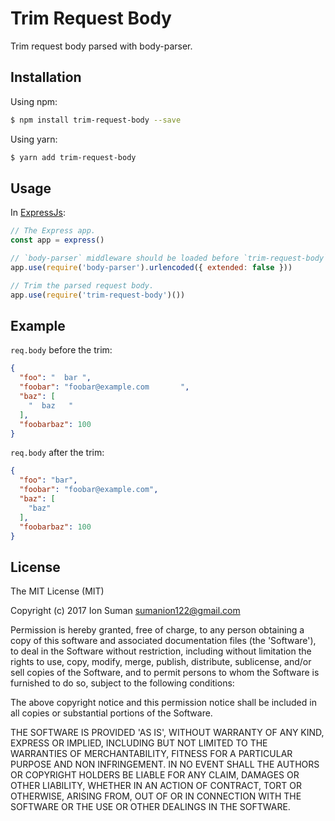 
# Trim Request Body

Trim request body parsed with body-parser.

## Installation

Using npm:

```bash
$ npm install trim-request-body --save
```

Using yarn:

```bash
$ yarn add trim-request-body
```

## Usage

In [ExpressJs](http://expressjs.com/):

```js
// The Express app.
const app = express()

// `body-parser` middleware should be loaded before `trim-request-body`
app.use(require('body-parser').urlencoded({ extended: false }))

// Trim the parsed request body.
app.use(require('trim-request-body')())
```

## Example

`req.body` before the trim:

```json
{
  "foo": "  bar ",
  "foobar": "foobar@example.com       ",
  "baz": [
    "  baz   "
  ],
  "foobarbaz": 100
}
```

`req.body` after the trim:

```json
{
  "foo": "bar",
  "foobar": "foobar@example.com",
  "baz": [
    "baz"
  ],
  "foobarbaz": 100
}
```

## License

The MIT License (MIT)

Copyright (c) 2017 Ion Suman <sumanion122@gmail.com>

Permission is hereby granted, free of charge, to any person obtaining
a copy of this software and associated documentation files (the
'Software'), to deal in the Software without restriction, including
without limitation the rights to use, copy, modify, merge, publish,
distribute, sublicense, and/or sell copies of the Software, and to
permit persons to whom the Software is furnished to do so, subject to
the following conditions:

The above copyright notice and this permission notice shall be
included in all copies or substantial portions of the Software.

THE SOFTWARE IS PROVIDED 'AS IS', WITHOUT WARRANTY OF ANY KIND,
EXPRESS OR IMPLIED, INCLUDING BUT NOT LIMITED TO THE WARRANTIES OF
MERCHANTABILITY, FITNESS FOR A PARTICULAR PURPOSE AND NON INFRINGEMENT.
IN NO EVENT SHALL THE AUTHORS OR COPYRIGHT HOLDERS BE LIABLE FOR ANY
CLAIM, DAMAGES OR OTHER LIABILITY, WHETHER IN AN ACTION OF CONTRACT,
TORT OR OTHERWISE, ARISING FROM, OUT OF OR IN CONNECTION WITH THE
SOFTWARE OR THE USE OR OTHER DEALINGS IN THE SOFTWARE.
